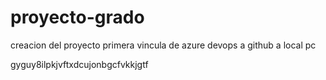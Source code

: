 # proyecto-grado
creacion del proyecto
primera vincula de azure devops a github a local pc

gyguy8ilpkjvftxdcujonbgcfvkkjgtf

